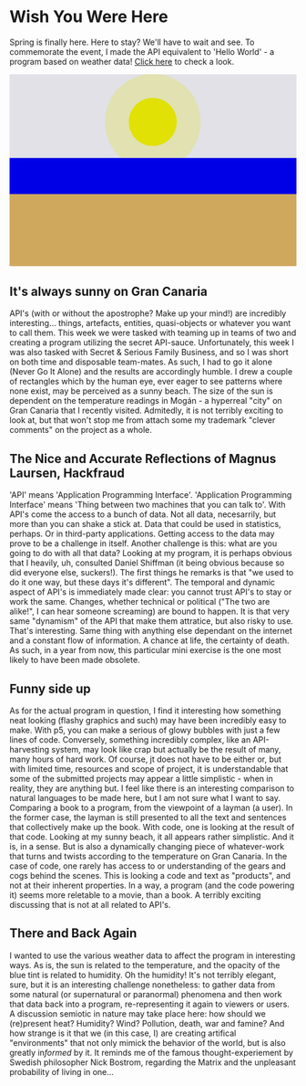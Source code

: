 # Wish You Were Here
Spring is finally here. Here to stay? We'll have to wait and see. To commemorate the event, I made the API equivalent to 'Hello World' - a program based on weather data! [Click here](https://cdn.rawgit.com/Magnusaur/aesth-prog/df88f3c5/mini_ex/mini_ex8/weather_index.html) to check a look.

![alt](https://github.com/Magnusaur/aesth-prog/blob/master/mini_ex/mini_ex8/weather_screenshot.png)
## It's always sunny on Gran Canaria
API's (with or without the apostrophe? Make up your mind!) are incredibly interesting... things, artefacts, entities, quasi-objects or whatever you want to call them. This week we were tasked with teaming up in teams of two and creating a program utilizing the secret API-sauce. Unfortunately, this week I was also tasked with Secret & Serious Family Business, and so I was short on both time and disposable team-mates. As such, I had to go it alone (Never Go It Alone) and the results are accordingly humble. I drew a couple of rectangles which by the human eye, ever eager to see patterns where none exist, may be perceived as a sunny beach. The size of the sun is dependent on the temperature readings in Mogán - a hyperreal "city" on Gran Canaria that I recently visited. Admitedly, it is not terribly exciting to look at, but that won't stop me from attach some my trademark "clever comments" on the project as a whole.

## The Nice and Accurate Reflections of Magnus Laursen, Hackfraud
'API' means 'Application Programming Interface'. 'Application Programming Interface' means 'Thing between two machines that you can talk to'. With API's come the access to a bunch of data. Not all data, necesarrily, but more than you can shake a stick at. Data that could be used in statistics, perhaps. Or in third-party applications. Getting access to the data may prove to be a challenge in itself. Another challenge is this: what are you going to do with all that data? Looking at my program, it is perhaps obvious that I heavily, uh, consulted Daniel Shiffman (it being obvious because so did everyone else, suckers!). The first things he remarks is that "we used to do it one way, but these days it's different". The temporal and dynamic aspect of API's is immediately made clear: you cannot trust API's to stay or work the same. Changes, whether technical or political ("The two are alike!", I can hear someone screaming) are bound to happen. It is that very same "dynamism" of the API that make them attratice, but also risky to use. That's interesting. Same thing with anything else dependant on the internet and a constant flow of information. A chance at life, the certainty of death. As such, in a year from now, this particular mini exercise is the one most likely to have been made obsolete.

## Funny side up
As for the actual program in question, I find it interesting how something neat looking (flashy graphics and such) may have been incredibly easy to make. With p5, you can make a serious of glowy bubbles with just a few lines of code. Conversely, something incredibly complex, like an API-harvesting system, may look like crap but actually be the result of many, many hours of hard work. Of course, jt does not have to be either or, but with limited time, resources and scope of project, it is understandable that some of the submitted projects may appear a little simplistic - when in reality, they are anything but. I feel like there is an interesting comparison to natural languages to be made here, but I am not sure what I want to say. Comparing a book to a program, from the viewpoint of a layman (a user). In the former case, the layman is still presented to all the text and sentences that collectively make up the book. With code, one is looking at the result of that code. Looking at my sunny beach, it all appears rather simplistic. And it is, in a sense. But is also a dynamically changing piece of whatever-work that turns and twists according to the temperature on Gran Canaria. In the case of code, one rarely has access to or understanding of the gears and cogs behind the scenes. This is looking a code and text as "products", and not at their inherent properties. In a way, a program (and the code powering it) seems more reletable to a movie, than a book. A terribly exciting discussing that is not at all related to API's.

## There and Back Again
I wanted to use the various weather data to affect the program in interesting ways. As is, the sun is related to the temperature, and the opacity of the blue tint is related to humidity. Oh the humidity! It's not terribly elegant, sure, but it is an interesting challenge nonetheless: to gather data from some natural (or supernatural or paranormal) phenomena and then work that data back into a program, re-representing it again to viewers or users. A discussion semiotic in nature may take place here: how should we (re)present heat? Humidity? Wind? Pollution, death, war and famine? And how strange is it that we (in this case, I) are creating artifical "environments" that not only mimick the behavior of the world, but is also greatly in<i>formed</i> by it. It reminds me of the famous thought-experiement by Swedish philosopher Nick Bostrom, regarding the Matrix and the unpleasant probability of living in one...



